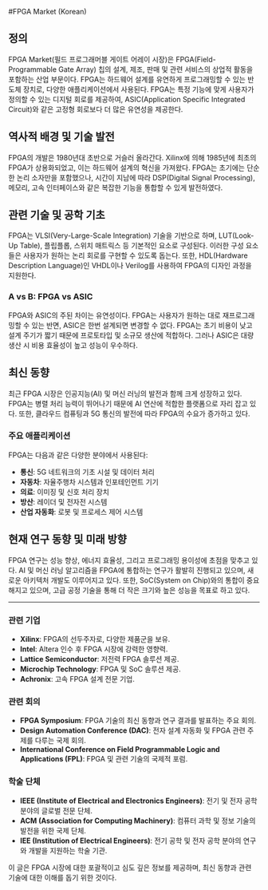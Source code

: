 #FPGA Market (Korean)

## 정의

FPGA Market(필드 프로그래머블 게이트 어레이 시장)은 FPGA(Field-Programmable Gate Array) 칩의 설계, 제조, 판매 및 관련 서비스의 상업적 활동을 포함하는 산업 부문이다. FPGA는 하드웨어 설계를 유연하게 프로그래밍할 수 있는 반도체 장치로, 다양한 애플리케이션에서 사용된다. FPGA는 특정 기능에 맞게 사용자가 정의할 수 있는 디지털 회로를 제공하여, ASIC(Application Specific Integrated Circuit)와 같은 고정형 회로보다 더 많은 유연성을 제공한다.

## 역사적 배경 및 기술 발전

FPGA의 개발은 1980년대 초반으로 거슬러 올라간다. Xilinx에 의해 1985년에 최초의 FPGA가 상용화되었고, 이는 하드웨어 설계의 혁신을 가져왔다. FPGA는 초기에는 단순한 논리 소자만을 포함했으나, 시간이 지남에 따라 DSP(Digital Signal Processing), 메모리, 고속 인터페이스와 같은 복잡한 기능을 통합할 수 있게 발전하였다. 

## 관련 기술 및 공학 기초

FPGA는 VLSI(Very-Large-Scale Integration) 기술을 기반으로 하며, LUT(Look-Up Table), 플립플롭, 스위치 매트릭스 등 기본적인 요소로 구성된다. 이러한 구성 요소들은 사용자가 원하는 논리 회로를 구현할 수 있도록 돕는다. 또한, HDL(Hardware Description Language)인 VHDL이나 Verilog를 사용하여 FPGA의 디자인 과정을 지원한다. 

### A vs B: FPGA vs ASIC

FPGA와 ASIC의 주된 차이는 유연성이다. FPGA는 사용자가 원하는 대로 재프로그래밍할 수 있는 반면, ASIC은 한번 설계되면 변경할 수 없다. FPGA는 초기 비용이 낮고 설계 주기가 짧기 때문에 프로토타입 및 소규모 생산에 적합하다. 그러나 ASIC은 대량 생산 시 비용 효율성이 높고 성능이 우수하다.

## 최신 동향

최근 FPGA 시장은 인공지능(AI) 및 머신 러닝의 발전과 함께 크게 성장하고 있다. FPGA는 병렬 처리 능력이 뛰어나기 때문에 AI 연산에 적합한 플랫폼으로 자리 잡고 있다. 또한, 클라우드 컴퓨팅과 5G 통신의 발전에 따라 FPGA의 수요가 증가하고 있다. 

### 주요 애플리케이션

FPGA는 다음과 같은 다양한 분야에서 사용된다:

- **통신**: 5G 네트워크의 기초 시설 및 데이터 처리
- **자동차**: 자율주행차 시스템과 인포테인먼트 기기
- **의료**: 이미징 및 신호 처리 장치
- **방산**: 레이더 및 전자전 시스템
- **산업 자동화**: 로봇 및 프로세스 제어 시스템

## 현재 연구 동향 및 미래 방향

FPGA 연구는 성능 향상, 에너지 효율성, 그리고 프로그래밍 용이성에 초점을 맞추고 있다. AI 및 머신 러닝 알고리즘을 FPGA에 통합하는 연구가 활발히 진행되고 있으며, 새로운 아키텍처 개발도 이루어지고 있다. 또한, SoC(System on Chip)와의 통합이 중요해지고 있으며, 고급 공정 기술을 통해 더 작은 크기와 높은 성능을 목표로 하고 있다.

---

### 관련 기업

- **Xilinx**: FPGA의 선두주자로, 다양한 제품군을 보유.
- **Intel**: Altera 인수 후 FPGA 시장에 강력한 영향력.
- **Lattice Semiconductor**: 저전력 FPGA 솔루션 제공.
- **Microchip Technology**: FPGA 및 SoC 솔루션 제공.
- **Achronix**: 고속 FPGA 설계 전문 기업.

### 관련 회의

- **FPGA Symposium**: FPGA 기술의 최신 동향과 연구 결과를 발표하는 주요 회의.
- **Design Automation Conference (DAC)**: 전자 설계 자동화 및 FPGA 관련 주제를 다루는 국제 회의.
- **International Conference on Field Programmable Logic and Applications (FPL)**: FPGA 및 관련 기술의 국제적 포럼.

### 학술 단체

- **IEEE (Institute of Electrical and Electronics Engineers)**: 전기 및 전자 공학 분야의 글로벌 전문 단체.
- **ACM (Association for Computing Machinery)**: 컴퓨터 과학 및 정보 기술의 발전을 위한 국제 단체.
- **IEE (Institution of Electrical Engineers)**: 전기 공학 및 전자 공학 분야의 연구와 개발을 지원하는 학술 기관.

이 글은 FPGA 시장에 대한 포괄적이고 심도 깊은 정보를 제공하며, 최신 동향과 관련 기술에 대한 이해를 돕기 위한 것이다.